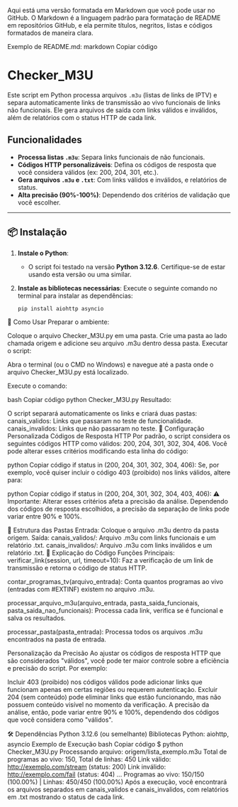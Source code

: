 Aqui está uma versão formatada em Markdown que você pode usar no GitHub. O Markdown é a linguagem padrão para formatação de README em repositórios GitHub, e ela permite títulos, negritos, listas e códigos formatados de maneira clara.

Exemplo de README.md:
markdown
Copiar código
# Checker_M3U

Este script em Python processa arquivos `.m3u` (listas de links de IPTV) e separa automaticamente links de transmissão ao vivo funcionais de links não funcionais. Ele gera arquivos de saída com links válidos e inválidos, além de relatórios com o status HTTP de cada link.

## Funcionalidades

- **Processa listas `.m3u`**: Separa links funcionais de não funcionais.
- **Códigos HTTP personalizáveis**: Defina os códigos de resposta que você considera válidos (ex: 200, 204, 301, etc.).
- **Gera arquivos `.m3u` e `.txt`**: Com links válidos e inválidos, e relatórios de status.
- **Alta precisão (90%-100%)**: Dependendo dos critérios de validação que você escolher.

---

## 📦 Instalação

1. **Instale o Python**:
   - O script foi testado na versão **Python 3.12.6**. Certifique-se de estar usando esta versão ou uma similar.
   
2. **Instale as bibliotecas necessárias**:
   Execute o seguinte comando no terminal para instalar as dependências:

   ```bash
   pip install aiohttp asyncio
🚀 Como Usar
Preparar o ambiente:

Coloque o arquivo Checker_M3U.py em uma pasta.
Crie uma pasta ao lado chamada origem e adicione seu arquivo .m3u dentro dessa pasta.
Executar o script:

Abra o terminal (ou o CMD no Windows) e navegue até a pasta onde o arquivo Checker_M3U.py está localizado.

Execute o comando:

bash
Copiar código
python Checker_M3U.py
Resultado:

O script separará automaticamente os links e criará duas pastas:
canais_validos: Links que passaram no teste de funcionalidade.
canais_invalidos: Links que não passaram no teste.
🔧 Configuração Personalizada
Códigos de Resposta HTTP
Por padrão, o script considera os seguintes códigos HTTP como válidos: 200, 204, 301, 302, 304, 406.
Você pode alterar esses critérios modificando esta linha do código:

python
Copiar código
if status in (200, 204, 301, 302, 304, 406):
Se, por exemplo, você quiser incluir o código 403 (proibido) nos links válidos, altere para:

python
Copiar código
if status in (200, 204, 301, 302, 304, 403, 406):
⚠️ Importante: Alterar esses critérios afeta a precisão da análise. Dependendo dos códigos de resposta escolhidos, a precisão da separação de links pode variar entre 90% e 100%.

📂 Estrutura das Pastas
Entrada: Coloque o arquivo .m3u dentro da pasta origem.
Saída:
canais_validos/: Arquivo .m3u com links funcionais e um relatório .txt.
canais_invalidos/: Arquivo .m3u com links inválidos e um relatório .txt.
📝 Explicação do Código
Funções Principais:
verificar_link(session, url, timeout=10): Faz a verificação de um link de transmissão e retorna o código de status HTTP.

contar_programas_tv(arquivo_entrada): Conta quantos programas ao vivo (entradas com #EXTINF) existem no arquivo .m3u.

processar_arquivo_m3u(arquivo_entrada, pasta_saida_funcionais, pasta_saida_nao_funcionais): Processa cada link, verifica se é funcional e salva os resultados.

processar_pasta(pasta_entrada): Processa todos os arquivos .m3u encontrados na pasta de entrada.

Personalização da Precisão
Ao ajustar os códigos de resposta HTTP que são considerados "válidos", você pode ter maior controle sobre a eficiência e precisão do script. Por exemplo:

Incluir 403 (proibido) nos códigos válidos pode adicionar links que funcionam apenas em certas regiões ou requerem autenticação.
Excluir 204 (sem conteúdo) pode eliminar links que estão funcionando, mas não possuem conteúdo visível no momento da verificação.
A precisão da análise, então, pode variar entre 90% e 100%, dependendo dos códigos que você considera como "válidos".

🛠️ Dependências
Python 3.12.6 (ou semelhante)
Bibliotecas Python: aiohttp, asyncio
Exemplo de Execução
bash
Copiar código
$ python Checker_M3U.py
Processando arquivo: origem/lista_exemplo.m3u
Total de programas ao vivo: 150, Total de linhas: 450
Link válido: http://exemplo.com/stream (status: 200)
Link inválido: http://exemplo.com/fail (status: 404)
...
Programas ao vivo: 150/150 (100.00%) | Linhas: 450/450 (100.00%)
Após a execução, você encontrará os arquivos separados em canais_validos e canais_invalidos, com relatórios em .txt mostrando o status de cada link.

